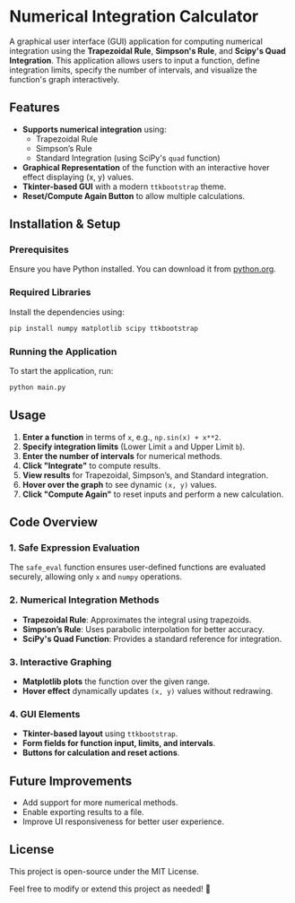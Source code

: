 # Numerical Integration Calculator

A graphical user interface (GUI) application for computing numerical integration using the **Trapezoidal Rule**, **Simpson's Rule**, and **Scipy's Quad Integration**. This application allows users to input a function, define integration limits, specify the number of intervals, and visualize the function's graph interactively.

## Features
- **Supports numerical integration** using:
  - Trapezoidal Rule
  - Simpson’s Rule
  - Standard Integration (using SciPy's `quad` function)
- **Graphical Representation** of the function with an interactive hover effect displaying (x, y) values.
- **Tkinter-based GUI** with a modern `ttkbootstrap` theme.
- **Reset/Compute Again Button** to allow multiple calculations.

## Installation & Setup
### Prerequisites
Ensure you have Python installed. You can download it from [python.org](https://www.python.org/downloads/).

### Required Libraries
Install the dependencies using:

```sh
pip install numpy matplotlib scipy ttkbootstrap
```

### Running the Application
To start the application, run:

```sh
python main.py
```

## Usage
1. **Enter a function** in terms of `x`, e.g., `np.sin(x) + x**2`.
2. **Specify integration limits** (Lower Limit `a` and Upper Limit `b`).
3. **Enter the number of intervals** for numerical methods.
4. **Click "Integrate"** to compute results.
5. **View results** for Trapezoidal, Simpson’s, and Standard integration.
6. **Hover over the graph** to see dynamic `(x, y)` values.
7. **Click "Compute Again"** to reset inputs and perform a new calculation.

## Code Overview
### 1. Safe Expression Evaluation
The `safe_eval` function ensures user-defined functions are evaluated securely, allowing only `x` and `numpy` operations.

### 2. Numerical Integration Methods
- **Trapezoidal Rule**: Approximates the integral using trapezoids.
- **Simpson’s Rule**: Uses parabolic interpolation for better accuracy.
- **SciPy's Quad Function**: Provides a standard reference for integration.

### 3. Interactive Graphing
- **Matplotlib plots** the function over the given range.
- **Hover effect** dynamically updates `(x, y)` values without redrawing.

### 4. GUI Elements
- **Tkinter-based layout** using `ttkbootstrap`.
- **Form fields for function input, limits, and intervals**.
- **Buttons for calculation and reset actions**.


## Future Improvements
- Add support for more numerical methods.
- Enable exporting results to a file.
- Improve UI responsiveness for better user experience.

## License
This project is open-source under the MIT License.

Feel free to modify or extend this project as needed! 🚀
